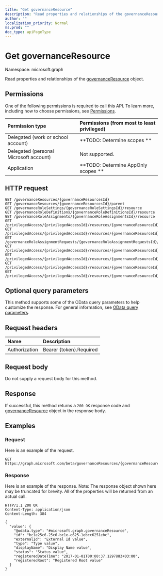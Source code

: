 ```yaml
---
title: "Get governanceResource"
description: "Read properties and relationships of the governanceResource object."
author: ""
localization_priority: Normal
ms.prod: ""
doc_type: apiPageType
---
```


# Get governanceResource

Namespace: microsoft.graph

Read properties and relationships of the [governanceResource](../resources/governanceresource.md) object.

## Permissions
One of the following permissions is required to call this API. To learn more, including how to choose permissions, see [Permissions](/concepts/permissions-reference.md).

|Permission type|Permissions (from most to least privileged)|
|:---|:---|
|Delegated (work or school account)|**TODO: Determine scopes **|
|Delegated (personal Microsoft account)|Not supported.|
|Application|**TODO: Determine AppOnly scopes **|

## HTTP request
<!-- {
  "blockType": "ignored"
}
-->
``` http
GET /governanceResources/{governanceResourcesId}
GET /governanceResources/{governanceResourcesId}/parent
GET /governanceRoleSettings/{governanceRoleSettingsId}/resource
GET /governanceRoleDefinitions/{governanceRoleDefinitionsId}/resource
GET /governanceRoleAssignments/{governanceRoleAssignmentsId}/resource
GET /privilegedAccess/{privilegedAccessId}/resources/{governanceResourceId}
GET /privilegedAccess/{privilegedAccessId}/resources/{governanceResourceId}/parent
GET /governanceRoleAssignmentRequests/{governanceRoleAssignmentRequestsId}/resource
GET /privilegedAccess/{privilegedAccessId}/resources/{governanceResourceId}/roleDefinitions/{governanceRoleDefinitionId}/resource
GET /privilegedAccess/{privilegedAccessId}/resources/{governanceResourceId}/roleAssignments/{governanceRoleAssignmentId}/resource
GET /privilegedAccess/{privilegedAccessId}/resources/{governanceResourceId}/roleDefinitions/{governanceRoleDefinitionId}/roleSetting/resource
GET /privilegedAccess/{privilegedAccessId}/resources/{governanceResourceId}/roleAssignmentRequests/{governanceRoleAssignmentRequestId}/resource
```

## Optional query parameters
This method supports some of the OData query parameters to help customize the response. For general information, see [OData query parameters](/graph/query-parameters).

## Request headers
|Name|Description|
|:---|:---|
|Authorization|Bearer {token}.Required|

## Request body
Do not supply a request body for this method.

## Response
If successful, this method returns a `200 OK` response code and [governanceResource](../resources/governanceresource.md) object in the response body.

## Examples

### Request
Here is an example of the request.
<!-- {
  "blockType": "request",
  "name": "get_governanceresource"
}
-->
``` http
GET https://graph.microsoft.com/beta/governanceResources/{governanceResourcesId}
```

### Response
Here is an example of the response. Note: The response object shown here may be truncated for brevity. All of the properties will be returned from an actual call.
<!-- {
  "blockType": "response",
  "truncated": true,
  "@odata.type": "microsoft.graph.governanceResource"
}
-->
``` http
HTTP/1.1 200 OK
Content-Type: application/json
Content-Length: 384

{
  "value": {
    "@odata.type": "#microsoft.graph.governanceResource",
    "id": "bc1e25c6-25c6-bc1e-c625-1ebcc6251ebc",
    "externalId": "External Id value",
    "type": "Type value",
    "displayName": "Display Name value",
    "status": "Status value",
    "registeredDateTime": "2017-01-01T00:00:37.1297883+03:00",
    "registeredRoot": "Registered Root value"
  }
}
```

